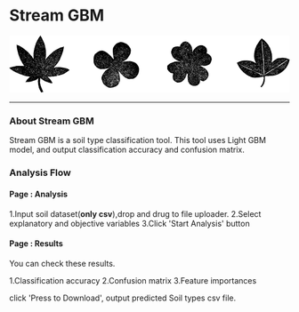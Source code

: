 # Stream GBM
![leaf](./img_sample/plants_icon.png)

***
### About Stream GBM
Stream GBM is a soil type classification tool. 
This tool uses Light GBM model, and output classification accuracy and confusion matrix.

### Analysis Flow

#### Page : Analysis
1.Input soil dataset(__only csv__),drop and drug to file uploader.
2.Select explanatory and objective variables
3.Click 'Start Analysis' button

#### Page : Results
You can check these results.

1.Classification accuracy
2.Confusion matrix
3.Feature importances

click 'Press to Download', output predicted Soil types csv file.
